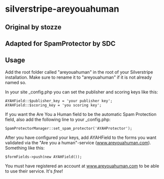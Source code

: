 silverstripe-areyouahuman
=========================

Original by stozze
------------------

Adapted for SpamProtector by SDC
------------------------------------

Usage
-----

Add the root folder called "areyouahuman" in the root of your Silverstripe installation. Make sure to rename it to "areyouahuman" if it is not already named so.

In your site _config.php you can set the publisher and scoring keys like this:

    AYAHField::$publisher_key = 'your publisher key';
    AYAHField::$scoring_key = 'you scoring key';

If you want the Are You a Human field to be the automatic Spam Protection field, also add the following line to your _config.php:

	SpamProtectorManager::set_spam_protector('AYAHProtector');

After you have configured your keys, add AYAHField to the forms you want validated via the "Are you a human"-service (www.areyouahuman.com).
Something like this:

    $formFields->push(new AYAHField());

You must have registered an account at www.areyouahuman.com to be able to use their service. It's *free*!